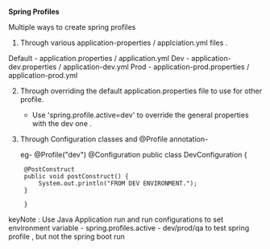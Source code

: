 **Spring Profiles**

Multiple ways to create spring profiles

1. Through various application-properties / applciation.yml files .

Default - application.properties / application.yml
Dev - application-dev.properties / application-dev.yml
Prod - application-prod.properties / application-prod.yml


2. Through overriding the default application.properties file to use for other profile.
    - Use 'spring.profile.active=dev' to override the general properties with the dev one .
    
3. Through Configuration classes and @Profile annotation-

   eg- 	@Profile("dev")
		@Configuration
		public class DevConfiguration {

		@PostConstruct
		public void postConstruct() {
			System.out.println("FROM DEV ENVIRONMENT.");
		}

		}    
		
keyNote : Use Java Application run and run configurations to set environment variable - spring.profiles.active - dev/prod/qa to test spring profile ,
          but not the spring boot run		
    